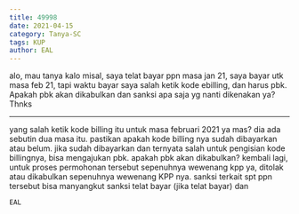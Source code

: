 ```yaml
---
title: 49998
date: 2021-04-15
category: Tanya-SC
tags: KUP
author: EAL
---
```


alo, mau tanya kalo misal, saya telat bayar ppn masa jan 21, saya bayar utk masa feb 21, tapi waktu bayar saya salah ketik kode ebilling, dan harus pbk. Apakah pbk akan dikabulkan dan sanksi apa saja yg nanti dikenakan ya? Thnks

---

yang salah ketik kode billing itu untuk masa februari 2021 ya mas? dia ada sebutin dua masa itu. pastikan apakah kode billing nya sudah dibayarkan atau belum. jika sudah dibayarkan dan ternyata salah untuk pengisian kode billingnya, bisa mengajukan pbk. apakah pbk akan dikabulkan? kembali lagi, untuk proses permohonan tersebut sepenuhnya wewenang kpp ya, ditolak atau dikabulkan sepenuhnya wewenang KPP nya. sanksi terkait spt ppn tersebut bisa manyangkut sanksi telat bayar (jika telat bayar) dan

`EAL`
